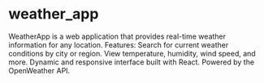 # weather_app
WeatherApp is a web application that provides real-time weather information for any location.  Features:  Search for current weather conditions by city or region. View temperature, humidity, wind speed, and more. Dynamic and responsive interface built with React. Powered by the OpenWeather API.
